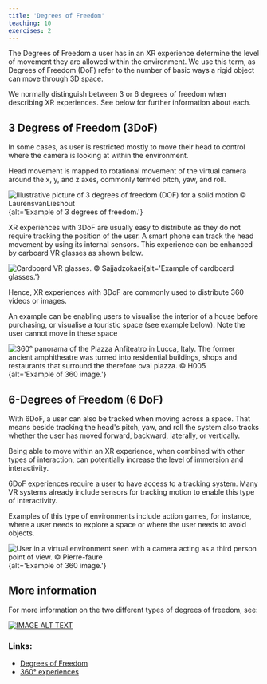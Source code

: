 ```yaml
---
title: 'Degrees of Freedom'
teaching: 10
exercises: 2
---
```


The Degrees of Freedom a user has in an XR experience determine the 
level of 
movement they are allowed within the environment. We use this term,
as Degrees of Freedom (DoF) refer to the number of basic ways 
a rigid object can move through 3D space.

We normally distinguish between 3 or 6 degrees of freedom 
when describing XR experiences. See below for further information about each.



## 3 Degress of Freedom (3DoF)
In some cases, as user is restricted mostly to move their head to 
control where the camera is looking at within the environment. 

Head movement is mapped to rotational movement 
of the virtual camera around the x, y, and z axes, 
commonly termed pitch, yaw, and roll.

![Illustrative picture of 3 degrees of freedom (DOF) for a solid motion &copy; LaurensvanLieshout](https://upload.wikimedia.org/wikipedia/commons/f/fa/DOF_Degrees_of_freedom_%28mechanics%29.png){alt='Example of 3 degrees of freedom.'}


XR experiences with 3DoF are usually easy to distribute as
they do not require tracking the position of the user.
A smart phone can track the head movement 
by using its internal sensors. This experience
can be enhanced by carboard VR glasses as shown below.

![Cardboard VR glasses. &copy; Sajjadzokaei](https://upload.wikimedia.org/wikipedia/commons/4/43/VR-Glasses_02.jpg){alt='Example of cardboard glasses.'}



Hence, XR experiences with 3DoF are commonly used 
to distribute 360 videos or images.

An example can be enabling users to visualise 
the interior of a house before purchasing, or visualise
a touristic space (see example below).
Note the user cannot move in these space

![360° panorama of the Piazza Anfiteatro in Lucca, Italy. The former ancient amphitheatre was turned into residential buildings, shops and restaurants that surround the therefore oval piazza. &copy; H005](https://upload.wikimedia.org/wikipedia/commons/f/f8/Piazza_Anfiteatro_Lucca_360.jpg){alt='Example of 360 image.'}


## 6-Degrees of Freedom (6 DoF)
With 6DoF, a user can also be tracked when moving across a space. 
That means beside tracking the head's pitch, yaw, and roll
the system also tracks whether the user has 
moved forward, backward, laterally, or vertically.


Being able to move within an XR experience, when combined
with other types of interaction, can potentially
increase the level of immersion and interactivity.

6DoF experiences require a user to have access to a tracking
system. Many VR systems already include sensors 
for tracking motion to enable this type of interactivity.

Examples of this type of environments include action games, for instance,
where a user needs to explore a space or where the user needs to avoid objects.

![User in a virtual environment seen with a camera acting as a third person point of view. &copy; 	Pierre-faure](https://upload.wikimedia.org/wikipedia/commons/4/45/Mixed_Reality_with_a_Virtual_Reality_Headset.png){alt='Example of 360 image.'}



## More information
For more information on the two different types of degrees of freedom, see:

[![IMAGE ALT TEXT](https://i.ytimg.com/vi/jZr5KK7Z3bM/maxresdefault.jpg)](https://youtu.be/jZr5KK7Z3bM?si=TawY8kaZE4IrCn7Z "Video Title")

### Links:
- [Degrees of Freedom](https://developers.google.com/vr/discover/degrees-of-freedom)
- [360&deg; experiences](https://www.360cities.net/)
